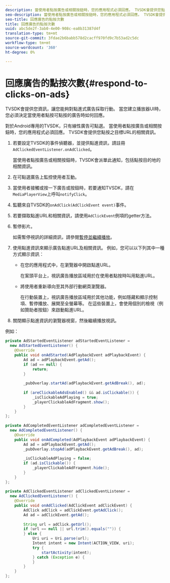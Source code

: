 ```yaml
---
description: 當使用者點按廣告或相關按鈕時，您的應用程式必須回應。 TVSDK會提供您點按之目標URL的相關資訊。
seo-description: 當使用者點按廣告或相關按鈕時，您的應用程式必須回應。 TVSDK會提供您點按之目標URL的相關資訊。
seo-title: 回應廣告的點按次數
title: 回應廣告的點按次數
uuid: abc5de2f-3ab0-4e00-908c-ea8b31387d4f
translation-type: tm+mt
source-git-commit: 3fdae2b6babb578d2cacff970fd9c7b53ad2c5dc
workflow-type: tm+mt
source-wordcount: '360'
ht-degree: 0%

---
```



# 回應廣告的點按次數{#respond-to-clicks-on-ads}

TVSDK會提供您資訊，讓您能夠對點進式廣告採取行動。 當您建立播放器UI時，您必須決定當使用者點按可點按的廣告時如何回應。

對於Android專用的TVSDK，只有線性廣告可點選。
當使用者點按廣告或相關按鈕時，您的應用程式必須回應。 TVSDK會提供您點按之目標URL的相關資訊。

1. 若要設定TVSDK的事件偵聽器，並提供點進資訊，請註冊`AdClickedEventListener.onAdClicked`。

   當使用者點按廣告或相關按鈕時，TVSDK會派單此通知，包括點按目的地的相關資訊。
1. 在可點選廣告上監控使用者互動。
1. 當使用者接觸或按一下廣告或按鈕時，若要通知TVSDK，請在`MediaPlayerView`上呼叫`notifyClick`。
1. 監聽來自TVSDK的`onAdClick(AdClickEvent event)`事件。
1. 若要擷取點進URL和相關資訊，請使用`AdClickEvent`例項的getter方法。
1. 暫停影片。

   如需暫停視訊的詳細資訊，請參閱[暫停並繼續播放](../../ad-insertion/clickable-ads/android-3x-pausing-resuming-playback.md)。
1. 使用點進資訊來顯示廣告點進URL及相關資訊。 例如，您可以以下列其中一種方式顯示資訊：

   * 在您的應用程式中，在瀏覽器中開啟點進URL。

      在案頭平台上，視訊廣告播放區域用於在使用者點按時叫用點進URL。
   * 將使用者重新導向至其外部行動網頁瀏覽器。

      在行動裝置上，視訊廣告播放區域用於其他功能，例如隱藏和顯示控制項、暫停播放、展開至全螢幕等。 在這些裝置上，會使用個別的檢視（例如贊助者按鈕）來啟動點進URL。

1. 關閉顯示點進資訊的瀏覽器視窗，然後繼續播放視訊。

<!--<a id="example_2D93228E510D438C8AB5559897817A47"></a>-->

例如：

```java
private AdStartedEventListener adStartedEventListener =  
  new AdStartedEventListener() { 
    @Override 
    public void onAdStarted(AdPlaybackEvent adPlaybackEvent) { 
        Ad ad = adPlaybackEvent.getAd(); 
        if (ad == null) { 
            return; 
        } 
 
        _pubOverlay.startAd(adPlaybackEvent.getAdBreak(), ad); 
 
        if (areClickableAdsEnabled() && ad.isClickable()) { 
            _isClickableAdPlaying = true; 
            _playerClickableAdFragment.show(); 
        } 
    } 
}; 
 
private AdCompletedEventListener adCompletedEventListener =  
  new AdCompletedEventListener() { 
    @Override 
    public void onAdCompleted(AdPlaybackEvent adPlaybackEvent) { 
        Ad ad = adPlaybackEvent.getAd(); 
        _pubOverlay.stopAd(adPlaybackEvent.getAdBreak(), ad); 
 
        _isClickableAdPlaying = false; 
        if (ad.isClickable()) { 
            _playerClickableAdFragment.hide(); 
        } 
    } 
}; 
 
private AdClickedEventListener adClickedEventListener =  
  new AdClickedEventListener() { 
    @Override 
    public void onAdClicked(AdClickEvent adClickEvent) { 
        AdClick adClick = adClickEvent.getAdClick(); 
        Ad ad = adClickEvent.getAd(); 
 
        String url = adClick.getUrl(); 
        if (url == null || url.trim().equals("")) { 
        } else { 
            Uri uri = Uri.parse(url); 
            Intent intent = new Intent(ACTION_VIEW, uri); 
            try { 
                startActivity(intent); 
            } catch (Exception e) { 
            } 
        } 
    } 
}; 
```

